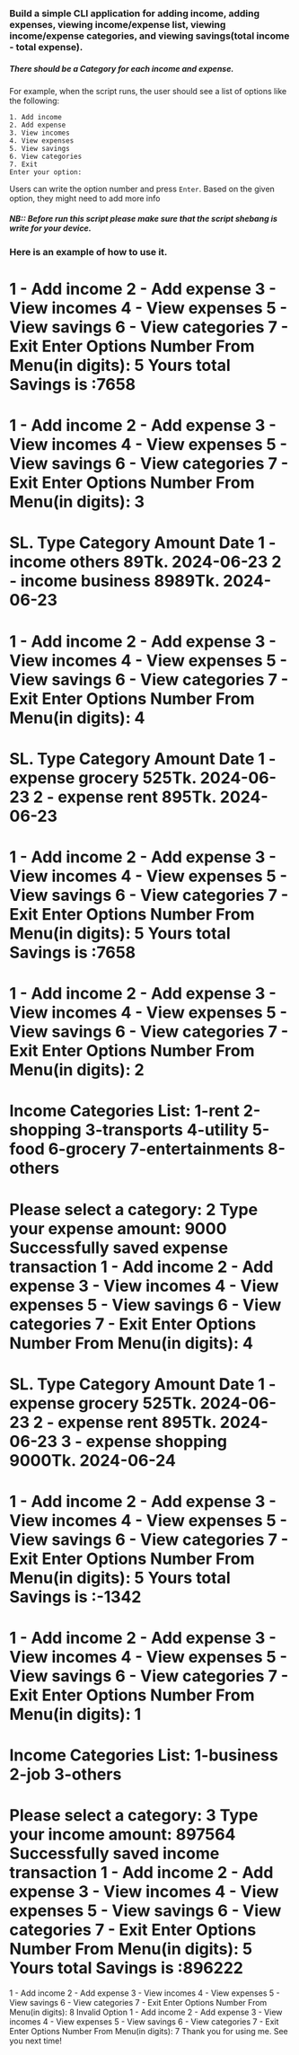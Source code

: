 ### Build a simple CLI application for adding income, adding expenses, viewing income/expense list, viewing income/expense categories, and viewing savings(total income - total expense).

##### There should be a Category for each income and expense.

For example, when the script runs, the user should see a list of options like the following:   

    1. Add income
    2. Add expense
    3. View incomes
    4. View expenses
    5. View savings
    6. View categories
    7. Exit
    Enter your option:

   
Users can write the option number and press `Enter`. Based on the given option, they might need to add more info 

##### NB:: Before run this script please make sure that the script shebang is write for your device.

### Here is an example of how to use it. 

1 - Add income
2 - Add expense
3 - View incomes
4 - View expenses
5 - View savings
6 - View categories
7 - Exit
Enter Options Number From Menu(in digits):
                                            5
Yours total Savings is :7658
================================================================
1 - Add income
2 - Add expense
3 - View incomes
4 - View expenses
5 - View savings
6 - View categories
7 - Exit
Enter Options Number From Menu(in digits):
                                            3
================================================================
SL. Type  Category Amount  Date
1 - income others   89Tk.     2024-06-23
2 - income business   8989Tk.     2024-06-23
================================================================
1 - Add income
2 - Add expense
3 - View incomes
4 - View expenses
5 - View savings
6 - View categories
7 - Exit
Enter Options Number From Menu(in digits):
                                            4
================================================================
SL. Type  Category Amount  Date
1 - expense grocery   525Tk.     2024-06-23
2 - expense rent   895Tk.     2024-06-23
================================================================
1 - Add income
2 - Add expense
3 - View incomes
4 - View expenses
5 - View savings
6 - View categories
7 - Exit
Enter Options Number From Menu(in digits):
                                            5
Yours total Savings is :7658
================================================================
1 - Add income
2 - Add expense
3 - View incomes
4 - View expenses
5 - View savings
6 - View categories
7 - Exit
Enter Options Number From Menu(in digits):
                                            2
===================================================
Income Categories List:
1-rent
2-shopping
3-transports
4-utility
5-food
6-grocery
7-entertainments
8-others
===================================================
Please select a category:
                          2
Type your expense amount:
                           9000
Successfully saved expense transaction
1 - Add income
2 - Add expense
3 - View incomes
4 - View expenses
5 - View savings
6 - View categories
7 - Exit
Enter Options Number From Menu(in digits):
                                            4
================================================================
SL. Type  Category Amount  Date
1 - expense grocery   525Tk.     2024-06-23
2 - expense rent   895Tk.     2024-06-23
3 - expense shopping   9000Tk.     2024-06-24
================================================================
1 - Add income
2 - Add expense
3 - View incomes
4 - View expenses
5 - View savings
6 - View categories
7 - Exit
Enter Options Number From Menu(in digits):
                                            5
Yours total Savings is :-1342
================================================================
1 - Add income
2 - Add expense
3 - View incomes
4 - View expenses
5 - View savings
6 - View categories
7 - Exit
Enter Options Number From Menu(in digits):
                                            1
===================================================
Income Categories List:
1-business
2-job
3-others
===================================================
Please select a category:
                          3
Type your income amount:
                          897564
Successfully saved income transaction
1 - Add income
2 - Add expense
3 - View incomes
4 - View expenses
5 - View savings
6 - View categories
7 - Exit
Enter Options Number From Menu(in digits):
                                            5
Yours total Savings is :896222
================================================================
1 - Add income
2 - Add expense
3 - View incomes
4 - View expenses
5 - View savings
6 - View categories
7 - Exit
Enter Options Number From Menu(in digits):
                                            8
Invalid Option
1 - Add income
2 - Add expense
3 - View incomes
4 - View expenses
5 - View savings
6 - View categories
7 - Exit
Enter Options Number From Menu(in digits):
                                            7
Thank you for using me. See you next time!